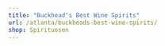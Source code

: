 ```yaml
---
title: "Buckhead's Best Wine Spirits"
url: /atlanta/buckheads-best-wine-spirits/
shop: Spirituosen
---
```

